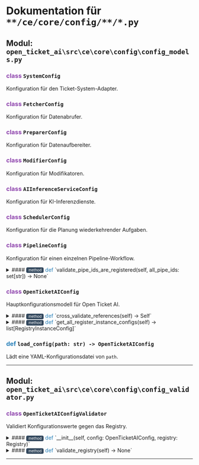 # Dokumentation für `**/ce/core/config/**/*.py`

## Modul: `open_ticket_ai\src\ce\core\config\config_models.py`


### <span style='color: #8E44AD;'>class</span> `SystemConfig`

Konfiguration für den Ticket-System-Adapter.

### <span style='color: #8E44AD;'>class</span> `FetcherConfig`

Konfiguration für Datenabrufer.

### <span style='color: #8E44AD;'>class</span> `PreparerConfig`

Konfiguration für Datenaufbereiter.

### <span style='color: #8E44AD;'>class</span> `ModifierConfig`

Konfiguration für Modifikatoren.

### <span style='color: #8E44AD;'>class</span> `AIInferenceServiceConfig`

Konfiguration für KI-Inferenzdienste.

### <span style='color: #8E44AD;'>class</span> `SchedulerConfig`

Konfiguration für die Planung wiederkehrender Aufgaben.

### <span style='color: #8E44AD;'>class</span> `PipelineConfig`

Konfiguration für einen einzelnen Pipeline-Workflow.


<details>
<summary>#### <span style='font-size: 0.7em; background-color: #34495E; color: white; padding: 2px 6px; border-radius: 4px; vertical-align: middle;'>method</span> <span style='color: #2980B9;'>def</span> `validate_pipe_ids_are_registered(self, all_pipe_ids: set[str]) -> None`</summary>

Stellen Sie sicher, dass alle Pipe-IDs in dieser Pipeline vorhanden sind.

</details>

### <span style='color: #8E44AD;'>class</span> `OpenTicketAIConfig`

Hauptkonfigurationsmodell für Open Ticket AI.


<details>
<summary>#### <span style='font-size: 0.7em; background-color: #34495E; color: white; padding: 2px 6px; border-radius: 4px; vertical-align: middle;'>method</span> <span style='color: #2980B9;'>def</span> `cross_validate_references(self) -> Self`</summary>

Stellen Sie sicher, dass alle Pipeline-Verweise auf Komponenten vorhanden sind.

</details>


<details>
<summary>#### <span style='font-size: 0.7em; background-color: #34495E; color: white; padding: 2px 6px; border-radius: 4px; vertical-align: middle;'>method</span> <span style='color: #2980B9;'>def</span> `get_all_register_instance_configs(self) -> list[RegistryInstanceConfig]`</summary>

Gibt alle registrierten Instanzen in der Konfiguration zurück.

</details>


### <span style='color: #2980B9;'>def</span> `load_config(path: str) -> OpenTicketAIConfig`

Lädt eine YAML-Konfigurationsdatei von ``path``.



---

## Modul: `open_ticket_ai\src\ce\core\config\config_validator.py`


### <span style='color: #8E44AD;'>class</span> `OpenTicketAIConfigValidator`

Validiert Konfigurationswerte gegen das Registry.


<details>
<summary>#### <span style='font-size: 0.7em; background-color: #34495E; color: white; padding: 2px 6px; border-radius: 4px; vertical-align: middle;'>method</span> <span style='color: #2980B9;'>def</span> `__init__(self, config: OpenTicketAIConfig, registry: Registry)`</summary>

Erstellt einen neuen Validator.

**Parameter:**

- **`config`** () - Geladene ``OpenTicketAIConfig``-Instanz.
- **`registry`** () - Registry mit verfügbaren Klassen.

</details>


<details>
<summary>#### <span style='font-size: 0.7em; background-color: #34495E; color: white; padding: 2px 6px; border-radius: 4px; vertical-align: middle;'>method</span> <span style='color: #2980B9;'>def</span> `validate_registry(self) -> None`</summary>

Stellen Sie sicher, dass alle konfigurierten Provider registriert sind.

</details>


---